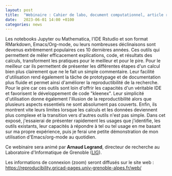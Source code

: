 ```yaml
---
layout: post
title:  "Webinaire : Cahier de labo, document computationnel, article reproductible. Emacs/Org-mode: One ring to rule them all? "
date:   2023-06-01 14:00 +0100
categories: news
---
```



Les notebooks Jupyter ou Mathematica, l'IDE Rstudio et son format
RMarkdown, Emacs/Org-mode, ou leurs nombreuses déclinaisons sont
devenus extrêmement populaires ces 10 dernières années. Ces outils qui
permettent de mêler efficacement explications, code, et résultats des
calculs, transforment les pratiques pour le meilleur et pour le
pire. Pour le meilleur car ils permettent de présenter les différentes
étapes d'un calcul bien plus clairement que ne le fait un simple
commentaire. Leur facilité d'utilisation rend également la tâche de
prototypage et de documentation plus fluide et permet ainsi
d'améliorer la reproductibilité de la recherche. Pour le pire car ces
outils sont loin d'offrir les capacités d'un véritable IDE et
favorisent le développement de code "kleenex". Leur simplicité
d'utilisation donne également l'illusion de la reproductibilité alors
que plusieurs aspects essentiels ne sont absolument pas
couverts. Enfin, ils montrent vite leurs limites lorsque les calculs
et les données deviennent plus complexe et la transition vers d'autres
outils n'est pas simple. Dans cet exposé, j'essaierai de présenter
rapidement les usages que j'identifie, les outils existants, leur
capacités à répondre à tel ou tel usage en me basant sur ma propre
expérience, puis je ferai une petite démonstration de mon utilisation
d'Emacs/org-mode au quotidien.

Ce webinaire sera animé par **Arnaud Legrand**, directeur de recherche au Laboratoire d'Informatique de Grenoble ([LIG](https://www.liglab.fr/)).

Les informations de connexion (zoom) seront diffusés sur le site web :
https://reproducibility.gricad-pages.univ-grenoble-alpes.fr/web/

